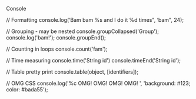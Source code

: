 Console

// Formatting
console.log(‘Bam bam %s and I do it %d times", ‘bam", 24);

// Grouping - may be nested
console.groupCollapsed('Group');
console.log('bam!');
console.groupEnd();

// Counting in loops
console.count('fam');

// Time measuring
console.time('String id')
console.timeEnd('String id');

// Table pretty print
console.table(object, [identifiers]);

// OMG CSS
console.log('%c OMG! OMG! OMG! OMG! ', 'background: #123; color: #bada55');

